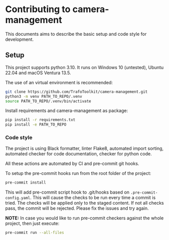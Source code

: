 # Contributing to camera-management

This documents aims to describe the basic setup and code style for development.

## Setup

This project supports python 3.10. It runs on Windows 10 (untested), Ubuntu 22.04 and macOS Ventura 13.5.

The use of an virtual environment is recommended:

```bash
git clone https://github.com/TrafoToolkit/camera-management.git
python3 -m venv PATH_TO_REPO/.venv
source PATH_TO_REPO/.venv/bin/activate
```

Install requirements and camera-management as package:

```bash
pip install -r requirements.txt
pip install -e PATH_TO_REPO
```

### Code style

The project is using Black formatter, linter Flake8, automated import sorting, automated checker for code documentation,
checker for python code.

All these actions are automated by CI and pre-commit git hooks.

To setup the pre-commit hooks run from the root folder of the project:

```bash
pre-commit install
```

This will add pre-commit script hook to .git/hooks based on `.pre-commit-config.yaml`. This will cause the checks to be
run every time a commit is tried. The checks will be applied only to the staged content. If not all checks pass, the
commit will be rejected. Please fix the issues and try again.

__NOTE:__ In case you would like to run pre-commit checkers against the whole project, then just execute:

```bash
pre-commit run --all-files
```

